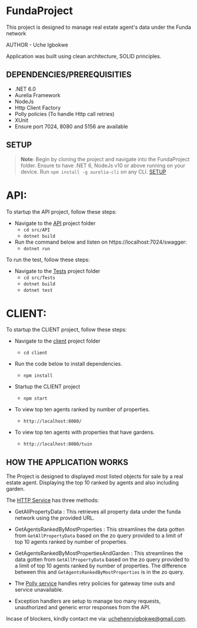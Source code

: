 # FundaProject
This project is designed to manage real estate agent's data under the Funda network


AUTHOR - Uche Igbokwe

Application was built using clean architecture, SOLID principles.

## DEPENDENCIES/PREREQUISITIES

* .NET 6.0
* Aurelia Framework
* NodeJs 
* Http Client Factory
* Polly policies (To handle Http call retries)
* XUnit
* Ensure port 7024, 8080 and 5156 are available

## SETUP

> **Note**: Begin by cloning the project and navigate into the FundaProject folder. Ensure to have .NET 6, NodeJs v10 or above running on your device. 
Run `npm install -g aurelia-cli` on any CLI. [SETUP](https://aurelia.io/docs/tutorials/creating-a-todo-app#setup)

# API:
To startup the API project, follow these steps:

* Navigate to the [API](src/API) project folder
  * `cd src/API`
  * `dotnet build`
* Run the command below and listen on https://localhost:7024/swagger:
  * `dotnet run`

To run the test, follow these steps:

* Navigate to the [Tests](src/Tests) project folder
  * `cd src/Tests`
  * `dotnet build`
  * `dotnet test`

# CLIENT:
To startup the CLIENT project, follow these steps:

* Navigate to the [client](client) project folder
  * `cd client`
* Run the code below to install dependencies.
  * `npm install`  
* Startup the CLIENT project
  * `npm start`  

* To view top ten agents ranked by number of properties.
  * `http://localhost:8080/`
* To view top ten agents with properties that have gardens.
  * `http://localhost:8080/tuin`  




## HOW THE APPLICATION WORKS
The Project is designed to displayed most listed objects for sale by a real estate agent.
Displaying the top 10 ranked by agents and also including garden.

The [HTTP Service](src/Infrastructure/Services/HttpServices.cs)  has three methods:
- GetAllPropertyData : This retrieves all property data under the funda network using the provided URL.

- GetAgentsRankedByMostProperties : This streamlines the data gotten from `GetAllPropertyData` based on the zo query provided to a limit of top 10 agents ranked by number of properties.

- GetAgentsRankedByMostPropertiesAndGarden : This streamlines the data gotten from `GetAllPropertyData` based on the zo query provided to a limit of top 10 agents ranked by number of properties. The difference between this and `GetAgentsRankedByMostProperties` is in the zo query.

- The [Polly service](src/API/Extensions/ApplicationServiceExtensions.cs) handles retry policies for gateway time outs and service unavailable.

- Exception handlers are setup to manage too many requests, unauthorized and generic error responses from the API.


Incase of blockers, kindly contact me via: uchehenryigbokwe@gmail.com.

